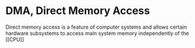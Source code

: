 # DMA, Direct Memory Access

Direct memory access is a feature of computer systems and allows certain hardware subsystems to access main system memory independently of the [[CPU]]